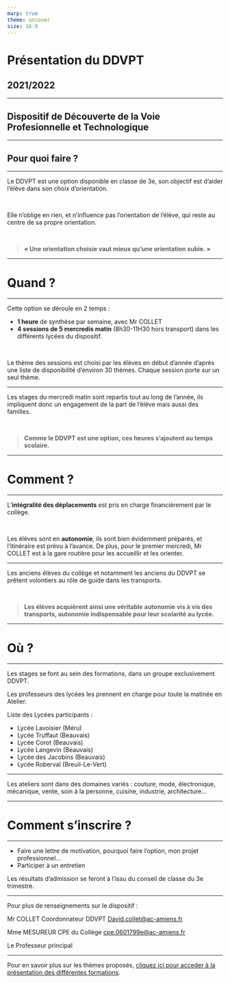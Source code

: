 ```yaml
---
marp: true
theme: uncover
size: 16:9
---
```

<!-- paginate: true -->

# Présentation du DDVPT

## 2021/2022

---

## **D**ispositif de **D**écouverte de la **V**oie **P**rofesionnelle et **T**echnologique

---

## Pour quoi faire ? 

---

Le DDVPT est une option disponible en classe de 3e, son objectif est d’aider l’élève dans son choix d’orientation.

<br>

Elle n’oblige en rien, et n’influence pas l’orientation de l’élève, qui reste au centre de sa propre orientation.

<br>

>**« Une orientation choisie vaut mieux qu’une orientation subie. »**

---

# Quand ? 

---

Cette option se déroule en 2 temps : 

-	**1 heure** de synthèse par semaine, avec Mr COLLET
-	**4 sessions de 5 mercredis matin** (8h30-11H30 hors transport) dans les différents lycées du dispositif. 

<br>

Le thème des sessions est choisi par les élèves en début d’année d’après une liste de disponibilité d’environ 30 thèmes. Chaque session porte sur un seul thème. 

---

Les stages du mercredi matin sont repartis tout au long de l’année, ils impliquent donc un engagement de la part de l’élève mais aussi des familles.

<br>

>**Comme le DDVPT est une option, ces heures s’ajoutent au temps scolaire.**

---

# Comment ? 

---

L’**intégralité des déplacements** est pris en charge financièrement par le collège.  

<br>

Les élèves sont en **autonomie**, ils sont bien évidemment préparés, et l’itinéraire est prévu à l’avance. 
De plus, pour le premier mercredi, Mr COLLET est à la gare routière pour les accueillir et les orienter. 


---

Les anciens élèves du collège et notamment les anciens du DDVPT se prêtent volontiers au rôle de guide dans les transports. 

<br>

>**Les élèves acquièrent ainsi une véritable autonomie vis à vis des transports, autonomie indispensable pour leur scolarité au lycée.**

---

# Où ?

---

Les stages se font au sein des formations, dans un groupe exclusivement DDVPT. 

Les professeurs des lycées les prennent en charge pour toute la matinée en Atelier. 

Liste des Lycées participants :  
-	Lycée Lavoisier (Méru)
-	Lycée Truffaut (Beauvais) 
-	Lycée Corot (Beauvais)
-	Lycée Langevin (Beauvais)
-	Lycée des Jacobins (Beauvais)
-	Lycée Roberval (Breuil-Le-Vert) 

---

Les ateliers sont dans des domaines variés : couture, mode, électronique, mécanique, vente, soin à la personne, cuisine, industrie, architecture...

---

# Comment s’inscrire ? 

---



- Faire une lettre de motivation, pourquoi faire l’option, mon projet professionnel… 
- Participer à un entretien

Les résultats d’admission se feront à l’issu du conseil de classe du 3e trimestre. 

---

Pour plus de renseignements sur le dispositif : 

Mr COLLET
Coordonnateur DDVPT
David.collet@ac-amiens.fr 

Mme MESUREUR
CPE du Collège
cpe.0601799e@ac-amiens.fr

Le Professeur principal

---

Pour en savoir plus sur les thèmes proposés, [cliquez ici pour acceder à la présentation des différentes formations](https://view.genial.ly/5f8eb007ed31710d0d03832e). 